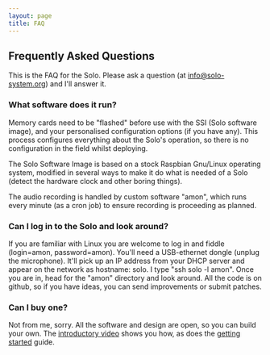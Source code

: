 ```yaml
---
layout: page
title: FAQ
---
```


## Frequently Asked Questions

This is the FAQ for the Solo.  Please ask a question (at
info@solo-system.org) and I'll answer it.


### What software does it run?

Memory cards need to be "flashed" before use with the SSI (Solo
software image), and your personalised configuration options (if you
have any).  This process configures everything about the Solo's
operation, so there is no configuration in the field whilst deploying.

The Solo Software Image is based on a stock Raspbian Gnu/Linux
operating system, modified in several ways to make it do what is
needed of a Solo (detect the hardware clock and other boring things).

The audio recording is handled by custom software "amon", which runs
every minute (as a cron job) to ensure recording is proceeding as
planned.


### Can I log in to the Solo and look around?

If you are familiar with Linux you are welcome to log in and fiddle
(login=amon, password=amon). You'll need a USB-ethernet dongle (unplug
the microphone).  It'll pick up an IP address from your DHCP server
and appear on the network as hostname: solo.  I type "ssh solo -l
amon".  Once you are in, head for the "amon" directory and look
around.  All the code is on github, so if you have ideas, you can
send improvements or submit patches.  

### Can I buy one?

Not from me, sorry.  All the software and design are open, so you can
build your own.  The [introductory
video](https://youtu.be/2Fq05JlEKjw) shows you how, as does the
[getting started](/documentation/getting-started.html) guide.

